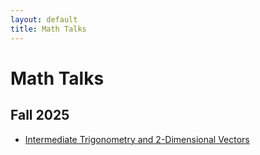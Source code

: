 ```yaml
---
layout: default
title: Math Talks
---
```


# Math Talks

## Fall 2025

- [Intermediate Trigonometry and 2-Dimensional Vectors](/math-talks/trigonometry-and-2d-vectors/)
